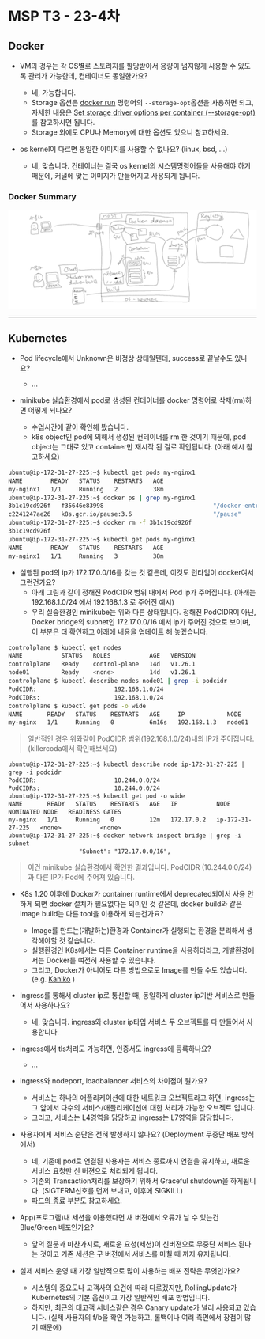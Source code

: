 
# MSP T3 - 23-4차


## Docker

- VM의 경우는 각 OS별로 스토리지를 할당받아서 용량이 넘지않게 사용할 수 있도록 관리가 가능한데, 컨테이너도 동일한가요?
  - 네, 가능합니다.
  - Storage 옵션은 [docker run](https://docs.docker.com/engine/reference/commandline/run/) 명령어의 `--storage-opt`옵션을 사용하면 되고, 자세한 내용은 [Set storage driver options per container (--storage-opt)](https://docs.docker.com/engine/reference/commandline/run/#storage-opt)를 참고하시면 됩니다.
  - Storage 외에도 CPU나 Memory에 대한 옵션도 있으니 참고하세요.

- os kernel이 다르면 동일한 이미지를 사용할 수 없나요? (linux, bsd, ...)
  - 네, 맞습니다. 컨테이너는 결국 os kernel의 시스템명령어들을 사용해야 하기 때문에, 커널에 맞는 이미지가 만들어지고 사용되게 됩니다. 

### Docker Summary
![](img/docker_summary_23-4.png)

---

## Kubernetes

- Pod lifecycle에서 Unknown은 비정상 상태일텐데, success로 끝날수도 있나요?
  - ...

- minikube 실습환경에서 pod로 생성된 컨테이너를 docker 명령어로 삭제(rm)하면 어떻게 되나요?
  - 수업시간에 같이 확인해 봤습니다.
  - k8s object인 pod에 의해서 생성된 컨테이너를 rm 한 것이기 때문에, pod object는 그대로 있고 container만 재시작 된 걸로 확인됩니다. (아래 예시 참고하세요)
```bash
ubuntu@ip-172-31-27-225:~$ kubectl get pods my-nginx1
NAME        READY   STATUS    RESTARTS   AGE
my-nginx1   1/1     Running   2          38m
ubuntu@ip-172-31-27-225:~$ docker ps | grep my-nginx1
3b1c19cd926f   f35646e83998                               "/docker-entrypoint.…"   7 minutes ago    Up 7 minutes                                                                               k8s_my-nginx1_my-nginx1_default_3e203f9d-2716-4e70-b1d8-c0a68668d038_2
c2241247ae26   k8s.gcr.io/pause:3.6                       "/pause"                 38 minutes ago   Up 38 minutes                                                                              k8s_POD_my-nginx1_default_3e203f9d-2716-4e70-b1d8-c0a68668d038_0
ubuntu@ip-172-31-27-225:~$ docker rm -f 3b1c19cd926f
3b1c19cd926f
ubuntu@ip-172-31-27-225:~$ kubectl get pods my-nginx1
NAME        READY   STATUS    RESTARTS   AGE
my-nginx1   1/1     Running   3          38m
```


- 실행된 pod의 ip가 172.17.0.0/16를 갖는 것 같은데, 이것도 런타임이 docker여서 그런건가요?
  - 아래 그림과 같이 정해진 PodCIDR 범위 내에서 Pod ip가 주어집니다. (아래는 192.168.1.0/24 에서 192.168.1.3 로 주어진 예시)
  - 우리 실습환경인 minikube는 위와 다른 상태입니다. 정해진 PodCIDR이 아닌, Docker bridge의 subnet인 172.17.0.0/16 에서 ip가 주어진 것으로 보이며, 이 부분은 더 확인하고 아래에 내용을 업데이트 해 놓겠습니다.

```bash
controlplane $ kubectl get nodes          
NAME           STATUS   ROLES           AGE   VERSION
controlplane   Ready    control-plane   14d   v1.26.1
node01         Ready    <none>          14d   v1.26.1
controlplane $ kubectl describe nodes node01 | grep -i podcidr
PodCIDR:                      192.168.1.0/24
PodCIDRs:                     192.168.1.0/24
controlplane $ kubectl get pods -o wide
NAME       READY   STATUS    RESTARTS   AGE     IP            NODE     NOMINATED NODE   READINESS GATES
my-nginx   1/1     Running   0          6m16s   192.168.1.3   node01   <none>           <none>
```
> 일반적인 경우 위와같이 PodCIDR 범위(192.168.1.0/24)내의 IP가 주어집니다. (killercoda에서 확인해보세요)

```
ubuntu@ip-172-31-27-225:~$ kubectl describe node ip-172-31-27-225 | grep -i podcidr
PodCIDR:                      10.244.0.0/24
PodCIDRs:                     10.244.0.0/24
ubuntu@ip-172-31-27-225:~$ kubectl get pod -o wide
NAME       READY   STATUS    RESTARTS   AGE   IP           NODE               NOMINATED NODE   READINESS GATES
my-nginx   1/1     Running   0          12m   172.17.0.2   ip-172-31-27-225   <none>           <none>
ubuntu@ip-172-31-27-225:~$ docker network inspect bridge | grep -i subnet
                    "Subnet": "172.17.0.0/16",
```
> 이건 minikube 실습환경에서 확인한 결과입니다. PodCIDR (10.244.0.0/24)과 다른 IP가 Pod에 주어져 있습니다.

- K8s 1.20 이후에 Docker가 container runtime에서 deprecated되어서 사용 안하게 되면 docker 설치가 필요없다는 의미인 것 같은데, docker build와 같은 image build는 다른 tool을 이용하게 되는건가요?
  - Image를 만드는(개발하는)환경과 Container가 실행되는 환경을 분리해서 생각해야할 것 같습니다.
  - 실행환경인 K8s에서는 다른 Container runtime을 사용하더라고, 개발환경에서는 Docker를 여전히 사용할 수 있습니다.
  - 그리고, Docker가 아니어도 다른 방법으로도 Image를 만들 수도 있습니다. (e.g. [Kaniko](https://github.com/GoogleContainerTools/kaniko) )

- Ingress를 통해서 cluster ip로 통신할 때, 동일하게 cluster ip기반 서비스로 만들어서 사용하나요?
  - 네, 맞습니다. ingress와 cluster ip타입 서비스 두 오브젝트를 다 만들어서 사용합니다.

- ingress에서 tls처리도 가능하면, 인증서도 ingress에 등록하나요?
  - ...

- ingress와 nodeport, loadbalancer 서비스의 차이점이 뭔가요?
  - 서비스는 하나의 애플리케이션에 대한 네트워크 오브젝트라고 하면, ingress는 그 앞에서 다수의 서비스/애플리케이션에 대한 처리가 가능한 오브젝트 입니다.
  - 그리고, 서비스는 L4영역을 담당하고 ingress는 L7영역을 담당합니다.

- 사용자에게 서비스 순단은 전혀 발생하지 않나요? (Deployment 무중단 배포 방식에서)
  - 네, 기존에 pod로 연결된 사용자는 서비스 종료까지 연결을 유지하고, 새로운 서비스 요청만 신 버젼으로 처리되게 됩니다.
  - 기존의 Transaction처리를 보장하기 위해서 Graceful shutdown을 하게됩니다. (SIGTERM신호를 먼저 보내고, 이후에 SIGKILL)
  - [파드의 종료](https://kubernetes.io/ko/docs/concepts/workloads/pods/pod-lifecycle/#pod-termination) 부분도 참고하세요.

- App(프로그램)내 세션을 이용했다면 새 버젼에서 오류가 날 수 있는건 Blue/Green 배포인가요?
  - 앞의 질문과 마찬가지로, 새로운 요청(세션)이 신버젼으로 무중단 서비스 된다는 것이고 기존 세션은 구 버젼에서 서비스를 마칠 때 까지 유지됩니다.

- 실제 서비스 운영 때 가장 일반적으로 많이 사용하는 배포 전략은 무엇인가요?
  - 시스템의 중요도나 고객사의 요건에 따라 다르겠지만, RollingUpdate가 Kubernetes의 기본 옵션이고 가장 일반적인 배포 방법입니다.
  - 하지만, 최근의 대고객 서비스같은 경우 Canary update가 널리 사용되고 있습니다. (실제 사용자의 f/b을 확인 가능하고, 롤백이나 여러 측면에서 장점이 많기 때문에)
